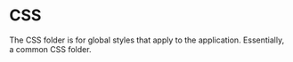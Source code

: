 # CSS

The CSS folder is for global styles that apply to the application. Essentially, a common CSS folder.
